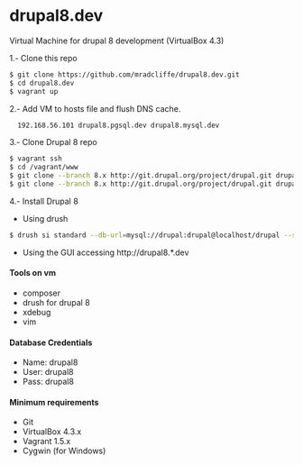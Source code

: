 drupal8.dev
===========

Virtual Machine for drupal 8 development (VirtualBox 4.3)

1.- Clone this repo
```bash
$ git clone https://github.com/mradcliffe/drupal8.dev.git
$ cd drupal8.dev
$ vagrant up
```

2.- Add VM to hosts file and flush DNS cache.
```bash
  192.168.56.101 drupal8.pgsql.dev drupal8.mysql.dev
```

3.- Clone Drupal 8 repo
```bash
$ vagrant ssh
$ cd /vagrant/www
$ git clone --branch 8.x http://git.drupal.org/project/drupal.git drupal8.mysql.dev
$ git clone --branch 8.x http://git.drupal.org/project/drupal.git drupal8.pgsql.dev
```

4.- Install Drupal 8
* Using drush
```bash
$ drush si standard --db-url=mysql://drupal:drupal@localhost/drupal --site-name=drupal8.mysql.dev --account-name=admin --account-pass=admin --account-mail=[user-email]
```

* Using the GUI accessing http://drupal8.*.dev

#### Tools on vm
* composer
* drush for drupal 8
* xdebug
* vim

#### Database Credentials
* Name: drupal8
* User: drupal8
* Pass: drupal8

#### Minimum requirements
* Git
* VirtualBox 4.3.x
* Vagrant 1.5.x
* Cygwin (for Windows)
